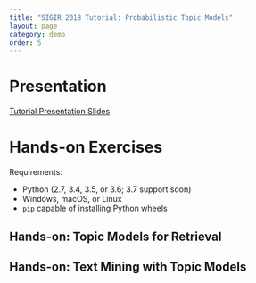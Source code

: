 ```yaml
---
title: "SIGIR 2018 Tutorial: Probabilistic Topic Models"
layout: page
category: demo
order: 5
---
```


# Presentation
[Tutorial Presentation Slides](https://www.dropbox.com/s/5qmjfcutwowvv7h/sigir18-tutorial-topic-model-zhai.pptx?dl=0)

# Hands-on Exercises

Requirements:
- Python (2.7, 3.4, 3.5, or 3.6; 3.7 support soon)
- Windows, macOS, or Linux
- `pip` capable of installing Python wheels

## Hands-on: Topic Models for Retrieval

<script src="https://gist.github.com/skystrife/2942c00ba09905320535b3e1e5784ee7.js"></script>

## Hands-on: Text Mining with Topic Models

<script src="https://gist.github.com/skystrife/bf9c75cf0abe1c9a98acaf2d846fc350.js"></script>
